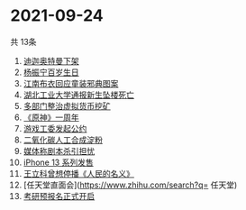 # 2021-09-24
  共 13条

  <!-- BEGIN -->
  <!-- 最后更新时间:Fri Sep 24 2021 13:17:13 GMT+0000 (Coordinated Universal Time) -->
  1. [迪迦奥特曼下架](https://www.zhihu.com/search?q=迪迦奥特曼)
1. [杨振宁百岁生日](https://www.zhihu.com/search?q=杨振宁)
1. [江南布衣回应童装邪典图案](https://www.zhihu.com/search?q=江南布衣)
1. [湖北工业大学通报新生坠楼死亡](https://www.zhihu.com/search?q=湖北工业大学)
1. [多部门整治虚拟货币挖矿](https://www.zhihu.com/search?q=虚拟货币)
1. [《原神》一周年](https://www.zhihu.com/search?q=原神)
1. [游戏工委发起公约](https://www.zhihu.com/search?q=游戏工委)
1. [二氧化碳人工合成淀粉](https://www.zhihu.com/search?q=淀粉)
1. [媒体称剧本杀引担忧](https://www.zhihu.com/search?q=剧本杀)
1. [iPhone 13 系列发售](https://www.zhihu.com/search?q=iPhone13)
1. [王立科曾想停播《人民的名义》](https://www.zhihu.com/search?q=王立科)
1. [任天堂直面会](https://www.zhihu.com/search?q= 任天堂)
1. [考研预报名正式开启](https://www.zhihu.com/search?q=考研预报名)
  <!-- END -->
  